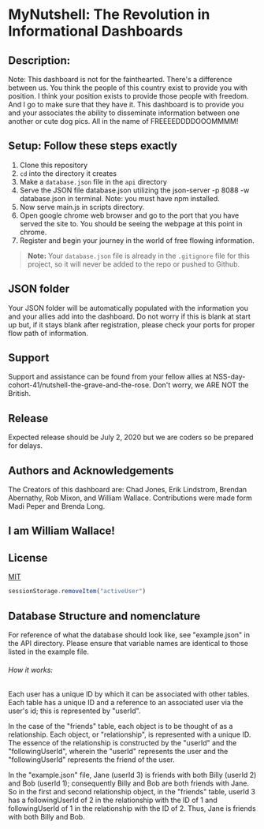 
<!-- Beginning of Readme to present -->
# MyNutshell: The Revolution in Informational Dashboards

## Description: 
Note: This dashboard is not for the fainthearted. There's a difference between us. You think the people of this country exist to provide you with position. I think your position exists to provide those people with freedom. And I go to make sure that they have it. This dashboard is to provide you and your associates the ability to disseminate information between one another or cute dog pics. All in the name of FREEEEDDDDOOOMMMM! 

## Setup: Follow these steps exactly

1. Clone this repository
1. `cd` into the directory it creates
1. Make a `database.json` file in the `api` directory
1. Serve the JSON file database.json utilizing the json-server -p 8088 -w database.json in terminal. Note: you must have npm installed.
1. Now serve main.js in scripts directory. 
1. Open google chrome web browser and go to the port that you have served the site to. You should be seeing the webpage at this point in chrome. 
1. Register and begin your journey in the world of free flowing information. 


> **Note:** Your `database.json` file is already in the `.gitignore` file for this project, so it will never be added to the repo or pushed to Github.

## JSON folder
Your JSON folder will be automatically populated with the information you and your allies add into the dashboard. Do not worry if this is blank at start up but, if it stays blank after registration, please check your ports for proper flow path of information. 


## Support

Support and assistance can be found from your fellow allies at NSS-day-cohort-41/nutshell-the-grave-and-the-rose. Don't worry, we ARE NOT the British. 

## Release

Expected release should be July 2, 2020 but we are coders so be prepared for delays. 

## Authors and Acknowledgements

The Creators of this dashboard are: Chad Jones, Erik Lindstrom, Brendan Abernathy, Rob Mixon, and William Wallace. Contributions were made form Madi Peper and Brenda Long. 


## I am William Wallace!


## License
[MIT](https://choosealicense.com/licenses/mit/)

<!-- End of readme to present -->


<!-- JSON files to get us started begins-->


```js
sessionStorage.removeItem("activeUser")
```

## Database Structure and nomenclature
For reference of what the database should look like, see "example.json" in the API directory.  Please ensure that variable names are identical to those listed in the example file.

###### How it works:

Each user has a unique ID by which it can be associated with other tables.
Each table has a unique ID and a reference to an associated user via the user's id; this is represented by "userId".

In the case of the "friends" table, each object is to be thought of as a relationship.  Each object, or "relationship", is represented with a unique ID.  The essence of the relationship is constructed by the "userId" and the "followingUserId", wherein the "userId" represents the user and the "followingUserId" represents the friend of the user. 

In the "example.json" file, Jane (userId 3) is friends with both Billy (userId 2) and Bob (userId 1); consequently Billy and Bob are both friends with Jane. So in the first and second relationship object, in the "friends" table, userId 3 has a followingUserId of 2 in the relationship with the ID of 1 and followingUserId of 1 in the relationship with the ID of 2. Thus, Jane is friends with both Billy and Bob.

